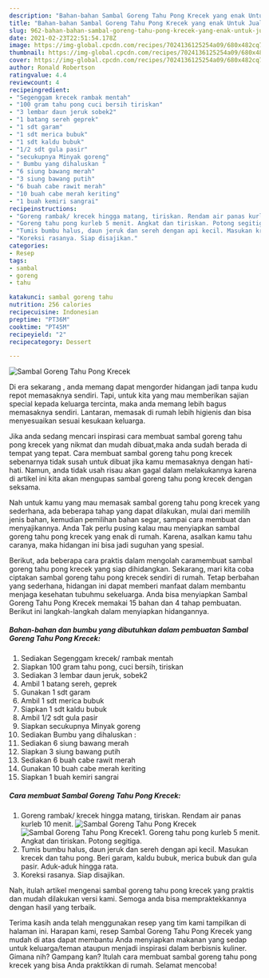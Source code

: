 ```yaml
---
description: "Bahan-bahan Sambal Goreng Tahu Pong Krecek yang enak Untuk Jualan"
title: "Bahan-bahan Sambal Goreng Tahu Pong Krecek yang enak Untuk Jualan"
slug: 962-bahan-bahan-sambal-goreng-tahu-pong-krecek-yang-enak-untuk-jualan
date: 2021-02-23T22:51:54.178Z
image: https://img-global.cpcdn.com/recipes/7024136125254a09/680x482cq70/sambal-goreng-tahu-pong-krecek-foto-resep-utama.jpg
thumbnail: https://img-global.cpcdn.com/recipes/7024136125254a09/680x482cq70/sambal-goreng-tahu-pong-krecek-foto-resep-utama.jpg
cover: https://img-global.cpcdn.com/recipes/7024136125254a09/680x482cq70/sambal-goreng-tahu-pong-krecek-foto-resep-utama.jpg
author: Ronald Robertson
ratingvalue: 4.4
reviewcount: 4
recipeingredient:
- "Segenggam krecek rambak mentah"
- "100 gram tahu pong cuci bersih tiriskan"
- "3 lembar daun jeruk sobek2"
- "1 batang sereh geprek"
- "1 sdt garam"
- "1 sdt merica bubuk"
- "1 sdt kaldu bubuk"
- "1/2 sdt gula pasir"
- "secukupnya Minyak goreng"
- " Bumbu yang dihaluskan "
- "6 siung bawang merah"
- "3 siung bawang putih"
- "6 buah cabe rawit merah"
- "10 buah cabe merah keriting"
- "1 buah kemiri sangrai"
recipeinstructions:
- "Goreng rambak/ krecek hingga matang, tiriskan. Rendam air panas kurleb 10 menit."
- "Goreng tahu pong kurleb 5 menit. Angkat dan tiriskan. Potong segitiga."
- "Tumis bumbu halus, daun jeruk dan sereh dengan api kecil. Masukan krecek dan tahu pong. Beri garam, kaldu bubuk, merica bubuk dan gula pasir. Aduk-aduk hingga rata."
- "Koreksi rasanya. Siap disajikan."
categories:
- Resep
tags:
- sambal
- goreng
- tahu

katakunci: sambal goreng tahu 
nutrition: 256 calories
recipecuisine: Indonesian
preptime: "PT36M"
cooktime: "PT45M"
recipeyield: "2"
recipecategory: Dessert

---
```



![Sambal Goreng Tahu Pong Krecek](https://img-global.cpcdn.com/recipes/7024136125254a09/680x482cq70/sambal-goreng-tahu-pong-krecek-foto-resep-utama.jpg)

Di era  sekarang , anda memang dapat mengorder hidangan jadi tanpa kudu repot memasaknya sendiri. Tapi, untuk kita yang mau memberikan sajian special kepada keluarga tercinta, maka anda memang lebih bagus memasaknya sendiri. Lantaran, memasak di rumah lebih higienis dan bisa menyesuaikan sesuai kesukaan keluarga.

Jika anda sedang mencari inspirasi cara membuat sambal goreng tahu pong krecek yang nikmat dan mudah dibuat,maka anda sudah berada di tempat yang tepat. Cara membuat sambal goreng tahu pong krecek  sebenarnya tidak susah untuk dibuat jika kamu memasaknya dengan hati-hati. Namun, anda tidak usah risau akan gagal dalam melakukannya 
karena di artikel ini kita akan mengupas sambal goreng tahu pong krecek dengan seksama.  



Nah untuk kamu yang mau memasak sambal goreng tahu pong krecek yang sederhana, ada beberapa tahap yang dapat dilakukan, mulai dari memilih jenis bahan, kemudian pemilihan bahan segar, sampai cara membuat dan menyajikannya. Anda Tak perlu pusing kalau mau menyiapkan sambal goreng tahu pong krecek yang enak di rumah. Karena, asalkan kamu  tahu caranya, maka hidangan ini bisa jadi suguhan yang spesial.

Berikut, ada beberapa cara praktis  dalam mengolah caramembuat sambal goreng tahu pong krecek yang siap dihidangkan. Sekarang, mari kita coba ciptakan sambal goreng tahu pong krecek sendiri di rumah. Tetap berbahan yang sederhana, hidangan ini dapat memberi manfaat dalam membantu menjaga kesehatan tubuhmu sekeluarga. Anda bisa menyiapkan Sambal Goreng Tahu Pong Krecek memakai 15 bahan dan 4 tahap pembuatan. Berikut ini langkah-langkah dalam menyiapkan hidangannya.

<!--inarticleads1-->

##### Bahan-bahan dan bumbu yang dibutuhkan dalam pembuatan Sambal Goreng Tahu Pong Krecek:

1. Sediakan Segenggam krecek/ rambak mentah
1. Siapkan 100 gram tahu pong, cuci bersih, tiriskan
1. Sediakan 3 lembar daun jeruk, sobek2
1. Ambil 1 batang sereh, geprek
1. Gunakan 1 sdt garam
1. Ambil 1 sdt merica bubuk
1. Siapkan 1 sdt kaldu bubuk
1. Ambil 1/2 sdt gula pasir
1. Siapkan secukupnya Minyak goreng
1. Sediakan  Bumbu yang dihaluskan :
1. Sediakan 6 siung bawang merah
1. Siapkan 3 siung bawang putih
1. Sediakan 6 buah cabe rawit merah
1. Gunakan 10 buah cabe merah keriting
1. Siapkan 1 buah kemiri sangrai




<!--inarticleads2-->

##### Cara membuat Sambal Goreng Tahu Pong Krecek:

1. Goreng rambak/ krecek hingga matang, tiriskan. Rendam air panas kurleb 10 menit.
<img src="https://img-global.cpcdn.com/steps/2aa32f3335d1ff31/160x128cq70/sambal-goreng-tahu-pong-krecek-langkah-memasak-1-foto.jpg" alt="Sambal Goreng Tahu Pong Krecek"><img src="https://img-global.cpcdn.com/steps/6446152052a889ad/160x128cq70/sambal-goreng-tahu-pong-krecek-langkah-memasak-1-foto.jpg" alt="Sambal Goreng Tahu Pong Krecek">1. Goreng tahu pong kurleb 5 menit. Angkat dan tiriskan. Potong segitiga.
1. Tumis bumbu halus, daun jeruk dan sereh dengan api kecil. Masukan krecek dan tahu pong. Beri garam, kaldu bubuk, merica bubuk dan gula pasir. Aduk-aduk hingga rata.
1. Koreksi rasanya. Siap disajikan.




Nah, itulah artikel mengenai  sambal goreng tahu pong krecek  yang praktis dan mudah dilakukan versi kami. Semoga anda bisa mempraktekkannya dengan hasil yang terbaik. 

Terima kasih anda telah menggunakan resep yang tim kami tampilkan di halaman ini. Harapan kami, resep  Sambal Goreng Tahu Pong Krecek yang mudah di atas dapat membantu Anda menyiapkan makanan yang sedap untuk keluarga/teman ataupun menjadi inspirasi dalam berbisnis kuliner. Gimana nih? Gampang kan? Itulah cara membuat sambal goreng tahu pong krecek yang bisa Anda praktikkan di rumah. Selamat mencoba!

